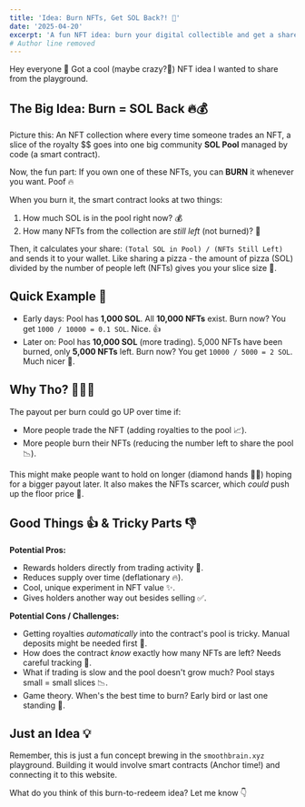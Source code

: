```yaml
---
title: 'Idea: Burn NFTs, Get SOL Back?! 🤯'
date: '2025-04-20'
excerpt: 'A fun NFT idea: burn your digital collectible and get a share of the community SOL pot! 💰🔥'
# Author line removed
---
```


Hey everyone 👋 Got a cool (maybe crazy?🤪) NFT idea I wanted to share from the playground.

## The Big Idea: Burn = SOL Back 🔥💰

Picture this: An NFT collection where every time someone trades an NFT, a slice of the royalty $$ goes into one big community **SOL Pool** managed by code (a smart contract).

Now, the fun part: If you own one of these NFTs, you can **BURN** it whenever you want. Poof 🔥

When you burn it, the smart contract looks at two things:
1. How much SOL is in the pool right now? 💰
2. How many NFTs from the collection are *still left* (not burned)? 🤔

Then, it calculates your share: `(Total SOL in Pool) / (NFTs Still Left)` and sends it to your wallet. Like sharing a pizza - the amount of pizza (SOL) divided by the number of people left (NFTs) gives you your slice size 🍕.

## Quick Example 🧮

* Early days: Pool has **1,000 SOL**. All **10,000 NFTs** exist. Burn now? You get `1000 / 10000 = 0.1 SOL`. Nice. 👍
* Later on: Pool has **10,000 SOL** (more trading). 5,000 NFTs have been burned, only **5,000 NFTs** left. Burn now? You get `10000 / 5000 = 2 SOL`. Much nicer 🎉.

## Why Tho? 🤔💎🙌

The payout per burn could go UP over time if:
* More people trade the NFT (adding royalties to the pool 📈).
* More people burn their NFTs (reducing the number left to share the pool 📉).

This might make people want to hold on longer (diamond hands 💎🙌) hoping for a bigger payout later. It also makes the NFTs scarcer, which *could* push up the floor price 🚀.

## Good Things 👍 & Tricky Parts 👎

**Potential Pros:**
* Rewards holders directly from trading activity 💸.
* Reduces supply over time (deflationary 🔥).
* Cool, unique experiment in NFT value ✨.
* Gives holders another way out besides selling ✅.

**Potential Cons / Challenges:**
* Getting royalties *automatically* into the contract's pool is tricky. Manual deposits might be needed first 😬.
* How does the contract *know* exactly how many NFTs are left? Needs careful tracking 🔢.
* What if trading is slow and the pool doesn't grow much? Pool stays small = small slices 📉.
* Game theory. When's the best time to burn? Early bird or last one standing 🤔.

## Just an Idea 💡

Remember, this is just a fun concept brewing in the `smoothbrain.xyz` playground. Building it would involve smart contracts (Anchor time!) and connecting it to this website.

What do you think of this burn-to-redeem idea? Let me know 👇